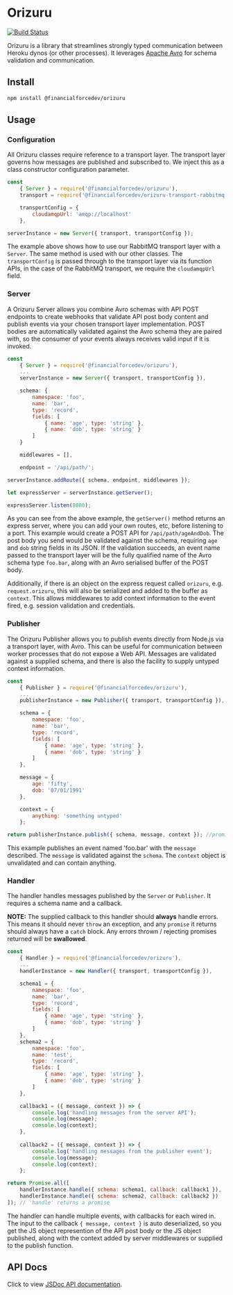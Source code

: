 # Orizuru

[![Build Status](https://travis-ci.org/financialforcedev/orizuru.svg?branch=master)](https://travis-ci.org/financialforcedev/orizuru)

Orizuru is a library that streamlines strongly typed communication between Heroku dynos (or other processes).
It leverages [Apache Avro](https://avro.apache.org/) for schema validation and communication.

## Install

```bash
npm install @financialforcedev/orizuru
```


## Usage

### Configuration

All Orizuru classes require reference to a transport layer. The transport layer governs how messages are published and 
subscribed to. We inject this as a class constructor configuration parameter.

```javascript
const
	{ Server } = require('@financialforcedev/orizuru'),
	transport = require('@financialforcedev/orizuru-transport-rabbitmq'),

	transportConfig = {
		cloudamqpUrl: 'amqp://localhost'
	},

serverInstance = new Server({ transport, transportConfig });
```

The example above shows how to use our RabbitMQ transport layer with a ```Server```. The same method is used with our other classes.
The ```transportConfig``` is passed through to the transport layer via its function APIs, in the case of the RabbitMQ transport, we require
the ```cloudamqpUrl``` field.

### Server

A Orizuru Server allows you combine Avro schemas with API POST endpoints to create webhooks that validate API post body content and publish events
via your chosen transport layer implementation. POST bodies are automatically validated against the Avro schema they are paired with, so the consumer
of your events always receives valid input if it is invoked.

```javascript
const
	{ Server } = require('@financialforcedev/orizuru'),
	...
	serverInstance = new Server({ transport, transportConfig }),

	schema: {
		namespace: 'foo',
		name: 'bar',
		type: 'record',
		fields: [
			{ name: 'age', type: 'string' },
			{ name: 'dob', type: 'string' }
		]
	}

	middlewares = [],

	endpoint = '/api/path/';

serverInstance.addRoute({ schema, endpoint, middlewares });

let expressServer = serverInstance.getServer();

expressServer.listen(8080);
```

As you can see from the above example, the ```getServer()``` method returns an express server, where you can add your own routes, etc, before listening to a port. This example would create a POST API for ```/api/path/ageAndDob```. The post body you send would be validated against the schema, requiring ```age``` and ```dob``` string fields in its JSON. If the validation succeeds, an event name passed to the transport layer will be the fully qualified name of the Avro schema type ```foo.bar```, along with an Avro serialised buffer of the POST body.

Additionally, if there is an object on the express request called ```orizuru```, e.g. ```request.orizuru```, this will also be serialized and added to the buffer as ```context```. This allows middlewares to add context information to the event fired, e.g. session validation and credentials.

### Publisher

The Orizuru Publisher allows you to publish events directly from Node.js via a transport layer, with Avro. This can be useful for communication between worker processes that do not expose a Web API. Messages are validated against a supplied schema, and there is also the facility to supply untyped context information.

```javascript
const
	{ Publisher } = require('@financialforcedev/orizuru'),
	...
	publisherInstance = new Publisher({ transport, transportConfig }),

	schema = {
		namespace: 'foo',
		name: 'bar',
		type: 'record',
		fields: [
			{ name: 'age', type: 'string' },
			{ name: 'dob', type: 'string' }
		]
	},

	message = {
		age: 'fifty',
		dob: '07/01/1991'
	},

	context = {
		anything: 'something untyped'
	};

return publisherInstance.publish({ schema, message, context }); //promise
```

This example publishes an event named 'foo.bar' with the ```message``` described. The ```message``` is validated against the ```schema```. The ```context``` object is unvalidated and can contain anything.

### Handler

The handler handles messages published by the ```Server``` or ```Publisher```. It requires a schema name and a callback.

**NOTE:** The supplied callback to this handler should **always** handle errors.
This means it should never ```throw``` an exception, and any ```promise``` it returns should always have a ```catch``` block. Any errors thrown / rejecting promises returned will be **swallowed**.

```javascript
const
	{ Handler } = require('@financialforcedev/orizuru'),
	...
	handlerInstance = new Handler({ transport, transportConfig }),

	schema1 = {
		namespace: 'foo',
		name: 'bar',
		type: 'record',
		fields: [
			{ name: 'age', type: 'string' },
			{ name: 'dob', type: 'string' }
		]
	},
	schema2 = {
		namespace: 'foo',
		name: 'test',
		type: 'record',
		fields: [
			{ name: 'age', type: 'string' },
			{ name: 'dob', type: 'string' }
		]
	},

	callback1 = ({ message, context }) => {
		console.log('handling messages from the server API');
		console.log(message);
		console.log(context);
	},
	
	callback2 = ({ message, context }) => {
		console.log('handling messages from the publisher event');
		console.log(message);
		console.log(context);
	};

return Promise.all([
	handlerInstance.handle({ schema: schema1, callback: callback1 }),
	handlerInstance.handle({ schema: schema2, callback: callback2 })
]); // 'handle' returns a promise
```

The handler can handle multiple events, with callbacks for each wired in. The input to the callback ```{ message, context }``` is auto deserialized, so you get the JS object represention of the API post body or the JS object published, along with the context added by server middlewares or supplied to the publish function.


## API Docs

Click to view [JSDoc API documentation](http://htmlpreview.github.io/?https://github.com/financialforcedev/orizuru/blob/master/doc/index.html).

